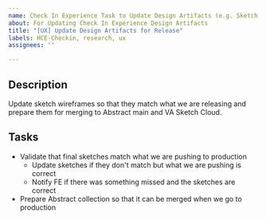 ```yaml
---
name: Check In Experience Task to Update Design Artifacts (e.g. Sketch files)
about: For Updating Check In Experience Design Artifacts
title: "[UX] Update Design Artifacts for Release"
labels: HCE-Checkin, research, ux
assignees: ''

---
```


## Description
Update sketch wireframes so that they match what we are releasing and prepare them for merging to Abstract main and VA Sketch Cloud.

## Tasks
- Validate that final sketches match what we are pushing to production
     - Update sketches if they don't match but what we are pushing is correct
     - Notify FE if there was something missed and the sketches are correct
- Prepare Abstract collection so that it can be merged when we go to production
